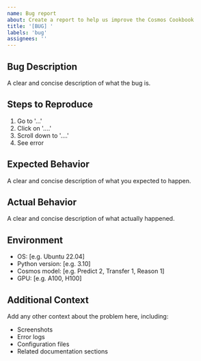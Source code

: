 ```yaml
---
name: Bug report
about: Create a report to help us improve the Cosmos Cookbook
title: '[BUG] '
labels: 'bug'
assignees: ''
---
```


## Bug Description

A clear and concise description of what the bug is.

## Steps to Reproduce

1. Go to '...'
2. Click on '....'
3. Scroll down to '....'
4. See error

## Expected Behavior

A clear and concise description of what you expected to happen.

## Actual Behavior

A clear and concise description of what actually happened.

## Environment

- OS: [e.g. Ubuntu 22.04]
- Python version: [e.g. 3.10]
- Cosmos model: [e.g. Predict 2, Transfer 1, Reason 1]
- GPU: [e.g. A100, H100]

## Additional Context

Add any other context about the problem here, including:

- Screenshots
- Error logs
- Configuration files
- Related documentation sections
